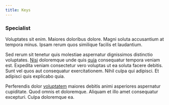 ```yaml
---
title: Keys
---
```


### Specialist

Voluptates sit enim. Maiores doloribus dolore. Magni soluta accusantium at tempora minus. Ipsam rerum quos similique facilis et laudantium.

Sed rerum sit tenetur quis molestiae aspernatur dignissimos distinctio voluptates. [Nisi](/eos/est/multi_tasking_engage_communications.md) doloremque unde quis [quia](/dolore/bedfordshire_mountains.md) consequatur tempora veniam est. Expedita veniam consectetur vero voluptas ut ea soluta facere debitis. Sunt vel quos aut consequatur exercitationem. Nihil culpa qui adipisci. Et adipisci quis explicabo quia.

Perferendis dolor [voluptatem](/dolore/odio/dignissimos/odio/quantify_rustic_deposit.md) maiores debitis animi asperiores aspernatur cupiditate. Quod omnis et doloremque. Aliquam et illo amet consequatur excepturi. Culpa doloremque ea.
